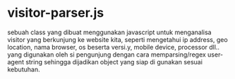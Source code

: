 # visitor-parser.js
sebuah class yang dibuat menggunakan javascript untuk menganalisa visitor yang berkunjung ke website kita,  seperti mengetahui ip address, geo location, nama browser, os beserta versi.y, mobile device, processor dll.. yang digunakan oleh si pengunjung dengan cara memparsing/regex user-agent string sehingga dijadikan object yang siap di gunakan sesuai kebutuhan.
